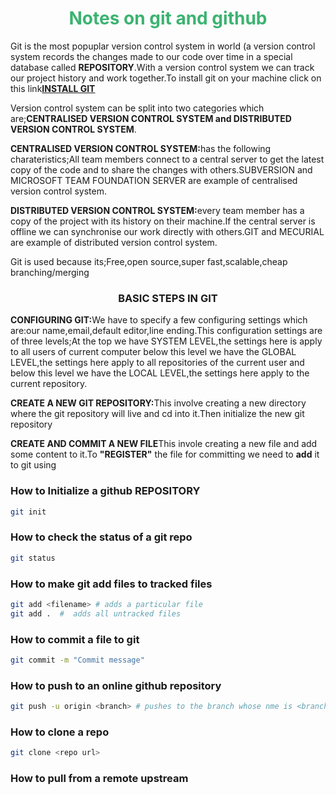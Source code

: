 <center><h1 style="color:MediumSeaGreen;">Notes on git and github</h1></center>
<p>Git is the most popuplar version control system in world (a version control system records the changes made to our code over time in a special database called <b>REPOSITORY</b>.With a version control system we can track our project history and work together.To install git on your machine click on this link<a href="git scm.com download/"><b>INSTALL GIT</b></a></p>
<p>Version control system can be split into two categories which are;<b>CENTRALISED VERSION CONTROL SYSTEM and DISTRIBUTED VERSION CONTROL SYSTEM</b>.</p>
<p><b>CENTRALISED VERSION CONTROL SYSTEM:</b>has the following charateristics;All team members connect to a central server to get the latest copy of the code and to share the changes with others.SUBVERSION and MICROSOFT TEAM FOUNDATION SERVER are example of centralised version control system.</p>
<p><b>DISTRIBUTED VERSION CONTROL SYSTEM:</b>every team member has a copy of the project with its history on their machine.If the central server is offline we can synchronise our work directly with others.GIT and MECURIAL are example of distributed version control system. </p>
<p>Git is used because its;Free,open source,super fast,scalable,cheap branching/merging</p>
<center><h3>BASIC STEPS IN GIT</h3></center>
<p><b>CONFIGURING GIT:</b>We have to specify a few configuring settings which are:our name,email,default editor,line ending.This configuration settings are of three levels;At the top we have SYSTEM LEVEL,the settings here is apply to all users of current computer below this level we have the GLOBAL LEVEL,the settings here apply to all repositories of the current user and below this level we have the LOCAL LEVEL,the settings here apply to the current repository.</p>
<p><b>CREATE A NEW GIT REPOSITORY:</b>This involve creating a new directory where the git repository will live and cd into it.Then initialize the new git repository</p>
<p><b>CREATE AND COMMIT A NEW FILE</b>This invole creating a new file and add some content to it.To <b>"REGISTER"</b> the file for committing we need to <b>add</b> it to git using</p>

### How to Initialize a github REPOSITORY
```bash
git init 
```

### How to check the status of a git repo
```bash
git status
```


### How to make git add files to tracked files
```bash
git add <filename> # adds a particular file 
git add .  #  adds all untracked files
```

### How to commit a file to git
```bash
git commit -m "Commit message"
```

### How to push to an online github repository
```bash 
git push -u origin <branch> # pushes to the branch whose nme is <branch>
```

### How to clone a repo
```bash
git clone <repo url>
```

###  How to pull from a remote upstream
